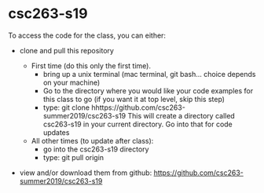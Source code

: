 # csc263-s19

To access the code for the class, you can either:
* clone and pull this repository
  * First time (do this only the first time).  
    * bring up a unix terminal (mac terminal, git bash... choice depends on your machine)
    * Go to the directory where you would like your code examples for this class to go (if you want it at top level, skip this step)
    * type: git clone hhttps://github.com/csc263-summer2019/csc263-s19
      This will create a directory called csc263-s19 in your current directory.  Go into that for code updates
  * All other times (to update after class):
    * go into the csc263-s19 directory
    * type: git pull origin

* view and/or download them from github: https://github.com/csc263-summer2019/csc263-s19

